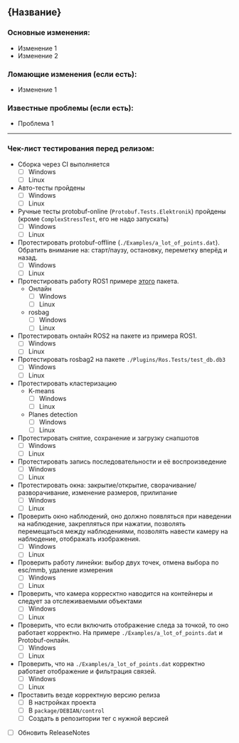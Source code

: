 ## {Название}
### Основные изменения:
- Изменение 1
- Изменение 2
### Ломающие изменения (если есть):
- Изменение 1
### Известные проблемы (если есть):
- Проблема 1

------------------------------
### Чек-лист тестирования перед релизом:
- Сборка через CI выполняется
  - [ ] Windows
  - [ ] Linux
- Авто-тесты пройдены
  - [ ] Windows
  - [ ] Linux
- Ручные тесты protobuf-online (`Protobuf.Tests.Elektronik`) пройдены (кроме `ComplexStressTest`, его не надо запускать)
  - [ ] Windows
  - [ ] Linux
- Протестировать protobuf-offline (`./Examples/a_lot_of_points.dat`). Обратить внимание на: старт/паузу, остановку, переметку вперёд и назад.
  - [ ] Windows
  - [ ] Linux
- Протестировать работу ROS1 примере [этого](https://open-source-webviz-ui.s3.amazonaws.com/demo.bag) пакета.
  - Онлайн
    - [ ] Windows
    - [ ] Linux
  - rosbag
    - [ ] Windows
    - [ ] Linux
- Протестировать онлайн ROS2 на пакете из примера ROS1.
  - [ ] Windows
  - [ ] Linux
- Протестировать rosbag2 на пакете `./Plugins/Ros.Tests/test_db.db3`
  - [ ] Windows
  - [ ] Linux
- Протестировать кластеризацию
  - K-means
    - [ ] Windows
    - [ ] Linux
  - Planes detection
    - [ ] Windows
    - [ ] Linux
- Протестировать снятие, сохранение и загрузку снапшотов
  - [ ] Windows
  - [ ] Linux
- Протестировать запись последовательности и её воспроизведение
  - [ ] Windows
  - [ ] Linux
- Протестировать окна: закрытие/открытие, сворачивание/разворачивание, изменение размеров, прилипание
  - [ ] Windows
  - [ ] Linux
- Проверить окно наблюдений, оно должно появляться при наведении на наблюдение, закрепляться при нажатии, 
позволять перемещаться между наблюдениями, позволять навести камеру на наблюдение, отображать изображения.
  - [ ] Windows
  - [ ] Linux
- Проверить работу линейки: выбор двух точек, отмена выбора по esc/mmb, удаление измерения
  - [ ] Windows
  - [ ] Linux
- Проверить, что камера корресктно наводится на контейнеры и следует за отслеживаемыми объектами
  - [ ] Windows
  - [ ] Linux
- Проверить, что если включить отображение следа за точкой, то оно работает корректно.
На примере `./Examples/a_lot_of_points.dat` и Protobuf-онлайн.
  - [ ] Windows
  - [ ] Linux
- Проверить, что на `./Examples/a_lot_of_points.dat` корректно работает отображение и фильтрация связей.
  - [ ] Windows
  - [ ] Linux
- Проставить везде корректную версию релиза
  - [ ] В настройках проекта
  - [ ] В `package/DEBIAN/control`
  - [ ] Создать в репозитории тег с нужной версией
- [ ] Обновить ReleaseNotes